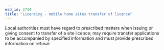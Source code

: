 ```yaml
---
esd_id: 2734
title: "Licensing - mobile home sites transfer of licence"
---
```


Local authorities must have regard to prescribed matters when issuing or giving consent to transfer of a site licence; may require transfer applications to be accompanied by specified information and must provide prescribed information on refusal

